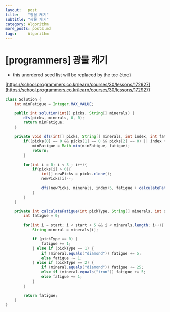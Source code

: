 ```yaml
---
layout:   post
title:    "광물 캐기"
subtitle: "광물 캐기"
category: Algorithm
more_posts: posts.md
tags:     Algorithm
---
```

# [programmers] 광물 캐기

<!--more-->
<!-- Table of contents -->
* this unordered seed list will be replaced by the toc
{:toc}

[https://school.programmers.co.kr/learn/courses/30/lessons/172927](https://school.programmers.co.kr/learn/courses/30/lessons/172927)

```java
class Solution {
    int minFatigue = Integer.MAX_VALUE;

    public int solution(int[] picks, String[] minerals) {
        dfs(picks, minerals, 0, 0);
        return minFatigue;
    }

    private void dfs(int[] picks, String[] minerals, int index, int fatigue){
        if((picks[0] == 0 && picks[1] == 0 && picks[2] == 0) || index >= minerals.length){
            minFatigue = Math.min(minFatigue, fatigue);
            return;
        }

        for(int i = 0; i < 3 ; i++){
            if(picks[i] > 0){
                int[] newPicks = picks.clone();
                newPicks[i]--;

                dfs(newPicks, minerals, index+5, fatigue + calculateFatigue(i, minerals, index));
            }
        }
    }

    private int calculateFatigue(int pickType, String[] minerals, int start){
        int fatigue = 0;

        for(int i = start; i < start + 5 && i < minerals.length; i++){
            String mineral = minerals[i];

            if (pickType == 0) {
                fatigue += 1;
            } else if (pickType == 1) {
                if (mineral.equals("diamond")) fatigue += 5;
                else fatigue += 1;
            } else if (pickType == 2) {
                if (mineral.equals("diamond")) fatigue += 25;
                else if (mineral.equals("iron")) fatigue += 5;
                else fatigue += 1;
            }
        }

        return fatigue;
    }
}
```